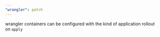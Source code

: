 ```yaml
---
"wrangler": patch
---
```


wrangler containers can be configured with the kind of application rollout on `apply`
